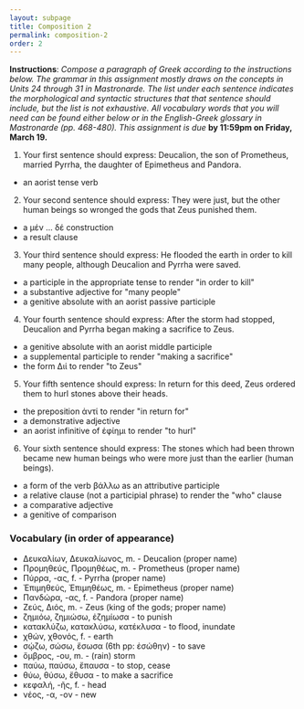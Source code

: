 ```yaml
---
layout: subpage
title: Composition 2
permalink: composition-2
order: 2
---
```


**Instructions**: *Compose a paragraph of Greek according to the instructions below. The grammar in this assignment mostly draws on the concepts in Units 24 through 31 in Mastronarde. The list under each sentence indicates the morphological and syntactic structures that that sentence should include, but the list is not exhaustive. All vocabulary words that you will need can be found either below or in the English-Greek glossary in Mastronarde (pp. 468-480). This assignment is due* **by 11:59pm on Friday, March 19.**

1. Your first sentence should express: Deucalion, the son of Prometheus, married Pyrrha, the daughter of Epimetheus and Pandora.
  * an aorist tense verb

2. Your second sentence should express: They were just, but the other human beings so wronged the gods that Zeus punished them.
  * a μέν ... δέ construction
  * a result clause

3. Your third sentence should express: He flooded the earth in order to kill many people, although Deucalion and Pyrrha were saved.
  * a participle in the appropriate tense to render "in order to kill"
  * a substantive adjective for "many people"
  * a genitive absolute with an aorist passive participle

4. Your fourth sentence should express: After the storm had stopped, Deucalion and Pyrrha began making a sacrifice to Zeus.
  * a genitive absolute with an aorist middle participle
  * a supplemental participle to render "making a sacrifice"
  * the form Διί to render "to Zeus"

5. Your fifth sentence should express: In return for this deed, Zeus ordered them to hurl stones above their heads.
  * the preposition ἀντί to render "in return for"
  * a demonstrative adjective
  * an aorist infinitive of ἐφίημι to render "to hurl"

6. Your sixth sentence should express: The stones which had been thrown became new human beings who were more just than the earlier (human beings).
  * a form of the verb βάλλω as an attributive participle
  * a relative clause (not a participial phrase) to render the "who" clause
  * a comparative adjective
  * a genitive of comparison

### Vocabulary (in order of appearance)

* Δευκαλίων, Δευκαλίωνος, m. - Deucalion (proper name)
* Προμηθεύς, Προμηθέως, m. - Prometheus (proper name)
* Πύρρα, -ας, f. - Pyrrha (proper name)
* Ἐπιμηθεύς, Ἐπιμηθέως, m. - Epimetheus (proper name)
* Πανδώρα, -ας, f. - Pandora (proper name)
* Ζεύς, Διός, m. - Zeus (king of the gods; proper name)
* ζημιόω, ζημιώσω, ἐζημίωσα - to punish
* κατακλύζω, κατακλύσω, κατέκλυσα - to flood, inundate
* χθών, χθονός, f. - earth
* σῴζω, σώσω, ἔσωσα (6th pp: ἐσώθην) - to save
* ὄμβρος, -ου, m. - (rain) storm
* παύω, παύσω, ἔπαυσα - to stop, cease
* θύω, θύσω, ἔθυσα - to make a sacrifice
* κεφαλή, -ῆς, f. - head
* νέος, -α, -ον - new
